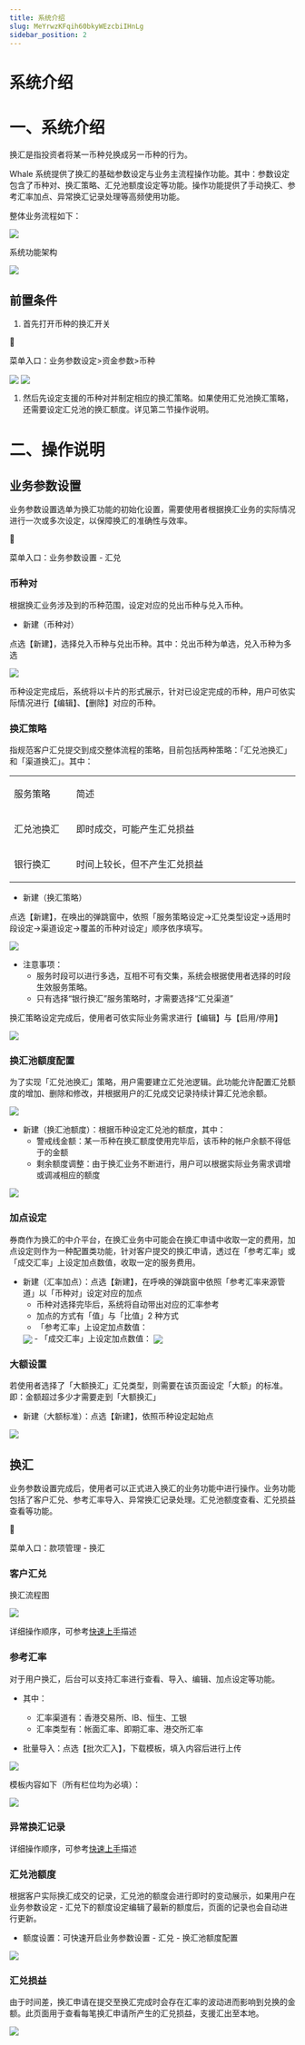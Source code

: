 ```yaml
---
title: 系统介绍
slug: MeYrwzKFqih60bkyWEzcbiIHnLg
sidebar_position: 2
---
```



# 系统介绍

# 一、系统介绍

换汇是指投资者将某一币种兑换成另一币种的行为。

Whale 系统提供了换汇的基础参数设定与业务主流程操作功能。其中：参数设定包含了币种对、换汇策略、汇兑池额度设定等功能。操作功能提供了手动换汇、参考汇率加点、异常换汇记录处理等高频使用功能。

整体业务流程如下：

<img src="/assets/NQiowfLl1hFtrlbtRbjcXD2GnQg-board.png"/>

系统功能架构

<img src="/assets/BmIKwr6ZnhNEy5bASdJcLgTYnAh-board.png"/>

## 前置条件

1. 首先打开币种的换汇开关

<div class="callout callout-bg-6 callout-border-6">
<div class='callout-emoji'>📍</div>
<p>菜单入口：业务参数设定&gt;资金参数&gt;币种</p>
</div>

<img src="/assets/OZUQbEJS9oWUv5x66NPcTyYZnQK.png" src-width="3822" src-height="1850" align="center"/>

<img src="/assets/NLBabyI57oXTZ6xfpErcN8fPn4e.png" src-width="3820" src-height="1864" align="center"/>

1. 然后先设定支援的币种对并制定相应的换汇策略。如果使用汇兑池换汇策略，还需要设定汇兑池的换汇额度。详见第二节操作说明。

# 二、操作说明

## 业务参数设置

业务参数设置选单为换汇功能的初始化设置，需要使用者根据换汇业务的实际情况进行一次或多次设定，以保障换汇的准确性与效率。

<div class="callout callout-bg-6 callout-border-6">
<div class='callout-emoji'>📍</div>
<p>菜单入口：业务参数设置 - 汇兑</p>
</div>

### 币种对

根据换汇业务涉及到的币种范围，设定对应的兑出币种与兑入币种。

- 新建（币种对）

点选【新建】，选择兑入币种与兑出币种。其中：兑出币种为单选，兑入币种为多选

<img src="/assets/W9hdbZiGNoT1xPxl1nQcysDEnKf.png" src-width="3342" src-height="1248" align="center"/>

币种设定完成后，系统将以卡片的形式展示，针对已设定完成的币种，用户可依实际情况进行【编辑】、【删除】对应的币种。

### 换汇策略

指规范客户汇兑提交到成交整体流程的策略，目前包括两种策略：「汇兑池换汇」和「渠道换汇」。其中：

<table>
<colgroup>
<col width="155"/>
<col width="598"/>
</colgroup>
<tbody>
<tr><td><p>服务策略</p></td><td><p>简述</p></td></tr>
<tr><td><p>汇兑池换汇</p></td><td><p>即时成交，可能产生汇兑损益</p></td></tr>
<tr><td><p>银行换汇</p></td><td><p>时间上较长，但不产生汇兑损益</p></td></tr>
</tbody>
</table>

- 新建（换汇策略）

点选【新建】，在唤出的弹跳窗中，依照「服务策略设定→汇兑类型设定→适用时段设定→渠道设定→覆盖的币种对设定」顺序依序填写。

<img src="/assets/AXiRbNErrogJR5xF34Mcypcmn7f.png" src-width="3272" src-height="1506" align="center"/>

- 注意事项：
    - 服务时段可以进行多选，互相不可有交集，系统会根据使用者选择的时段生效服务策略。
    - 只有选择“银行换汇”服务策略时，才需要选择“汇兑渠道”

换汇策略设定完成后，使用者可依实际业务需求进行【编辑】与【启用/停用】

<img src="/assets/AWFRbo7eqoxyuaxx5qlcwOjlnie.png" src-width="3280" src-height="1532" align="center"/>

### 换汇池额度配置

为了实现「汇兑池换汇」策略，用户需要建立汇兑池逻辑。此功能允许配置汇兑额度的增加、删除和修改，并根据用户的汇兑成交记录持续计算汇兑池余额。

<img src="/assets/IyaHb1dgFo9kKox3M3eciAalnsh.png" src-width="3306" src-height="1382" align="center"/>

- 新建（换汇池额度）：根据币种设定汇兑池的额度，其中：
    - 警戒线金额：某一币种在换汇额度使用完毕后，该币种的帐户余额不得低于的金额
    - 剩余额度调整：由于换汇业务不断进行，用户可以根据实际业务需求调增或调减相应的额度

<img src="/assets/J8Q1b8TF2oaSm9xiYlhcX8lRnah.png" src-width="3330" src-height="1760" align="center"/>

### 加点设定

券商作为换汇的中介平台，在换汇业务中可能会在换汇申请中收取一定的费用，加点设定则作为一种配置类功能，针对客户提交的换汇申请，透过在「参考汇率」或「成交汇率」上设定加点数值，收取一定的服务费用。

- 新建（汇率加点）：点选【新建】，在呼唤的弹跳窗中依照「参考汇率来源管道」以「币种对」设定对应的加点
    - 币种对选择完毕后，系统将自动带出对应的汇率参考
    - 加点的方式有「值」与「比值」2 种方式
    - 「参考汇率」上设定加点数值：
    <img src="/assets/S454bEII8omUagx8cNKcwQfRnZb.png" src-width="3320" src-height="1760" align="center"/>
    - 「成交汇率」上设定加点数值：
    <img src="/assets/BNrZbW1ZPoQI6CxAPMmc8HI6nYc.png" src-width="2360" src-height="1642" align="center"/>

### 大额设置

若使用者选择了「大额换汇」汇兑类型，则需要在该页面设定「大额」的标准。即：金额超过多少才需要走到「大额换汇」

- 新建（大额标准）：点选【新建】，依照币种设定起始点

<img src="/assets/WMenbsqkooL47qxV6DUcfxFRnef.png" src-width="3314" src-height="1758" align="center"/>

## 换汇

业务参数设置完成后，使用者可以正式进入换汇的业务功能中进行操作。业务功能包括了客户汇兑、参考汇率导入、异常换汇记录处理。汇兑池额度查看、汇兑损益查看等功能。

<div class="callout callout-bg-6 callout-border-6">
<div class='callout-emoji'>📍</div>
<p>菜单入口：款项管理 - 换汇</p>
</div>

### 客户汇兑

换汇流程图

<img src="/assets/Xel4wsCbCh8XyAbTS93cM870nyg-board.png"/>

详细操作顺序，可参考[快速上手](./Oq3wwTJvJiqpB6kWoz2cy5jFnFd)描述

### 参考汇率

对于用户换汇，后台可以支持汇率进行查看、导入、编辑、加点设定等功能。

- 其中：
    - 汇率渠道有：香港交易所、IB、恒生、工银
    - 汇率类型有：帐面汇率、即期汇率、港交所汇率

- 批量导入：点选【批次汇入】，下载模板，填入内容后进行上传

<img src="/assets/UX0LbWCxyoP7lnxhX4lcyCVon5f.png" src-width="3328" src-height="1554" align="center"/>

模板内容如下（所有栏位均为必填）：

<img src="/assets/FiDLbCO8ioDHlaxviw7cNJOYneh.png" src-width="1904" src-height="214" align="center"/>

### 异常换汇记录

详细操作顺序，可参考[快速上手](./Oq3wwTJvJiqpB6kWoz2cy5jFnFd)描述

### 汇兑池额度

根据客户实际换汇成交的记录，汇兑池的额度会进行即时的变动展示，如果用户在业务参数设定 - 汇兑下的额度设定编辑了最新的额度后，页面的记录也会自动进行更新。

- 额度设置：可快速开启业务参数设置 - 汇兑 - 换汇池额度配置

<img src="/assets/ISdGb0NbkoVGpFxTSQkcXhavnpd.png" src-width="3302" src-height="1572" align="center"/>

### 汇兑损益

由于时间差，换汇申请在提交至换汇完成时会存在汇率的波动进而影响到兑换的金额。此页面用于查看每笔换汇申请所产生的汇兑损益，支援汇出至本地。

<img src="/assets/Xhmybgq8Qof7Ozxtxizc3WBcnFf.png" src-width="2344" src-height="1210" align="center"/>

